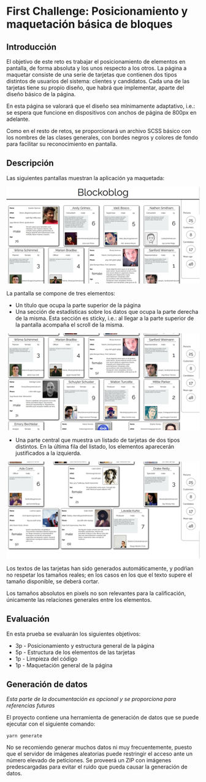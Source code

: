 # First Challenge: Posicionamiento y maquetación básica de bloques

## Introducción

El objetivo de este reto es trabajar el posicionamiento de elementos en pantalla, de forma absoluta y los unos respecto a los otros. La página a maquetar consiste de una serie de tarjetas que contienen dos tipos distintos de usuarios del sistema: clientes y candidatos. Cada una de las tarjetas tiene su propio diseño, que habrá que implementar, aparte del diseño básico de la página.

En esta página se valorará que el diseño sea mínimamente adaptativo, i.e.: se espera que funcione en dispositivos con anchos de página de 800px en adelante.

Como en el resto de retos, se proporcionará un archivo SCSS básico con los nombres de las clases generales, con bordes negros y colores de fondo para facilitar su reconocimiento en pantalla.

## Descripción

Las siguientes pantallas muestran la aplicación ya maquetada:

![Apariencia general](img/AparienciaGeneral.png)

La pantalla se compone de tres elementos:

- Un título que ocupa la parte superior de la página
- Una sección de estadísticas sobre los datos que ocupa la parte derecha de la misma. Esta sección es sticky, i.e.: al llegar a la parte superior de la pantalla acompaña el scroll de la misma.

![Componente sticky](img/StatsSticky.png)

- Una parte central que muestra un listado de tarjetas de dos tipos distintos. En la última fila del listado, los elementos aparecerán justificados a la izquierda.

![Justificación del último elemento](img/UltimoElemento.png)

Los textos de las tarjetas han sido generados automáticamente, y podŕian no respetar los tamaños reales; en los casos en los que el texto supere el tamaño disponible, se deberá cortar.

Los tamaños absolutos en pixels no son relevantes para la calificación, únicamente las relaciones generales entre los elementos.

## Evaluación

En esta prueba se evaluarán los siguientes objetivos:

- 3p - Posicionamiento y estructura general de la página
- 5p - Estructura de los elementos de las tarjetas
- 1p - Limpieza del código
- 1p - Maquetación general de la página

## Generación de datos

_Esta parte de la documentación es opcional y se proporciona para referencias futuras_

El proyecto contiene una herramienta de generación de datos que se puede ejecutar con el siguiente comando:

```
yarn generate
```

No se recomiendo generar muchos datos ni muy frecuentemente, puesto que el servidor de imágenes aleatorias puede restringir el acceso
ante un número elevado de peticiones. Se proveerá un ZIP con imágenes predescargadas para evitar el ruido que pueda causar la generación
de datos.
